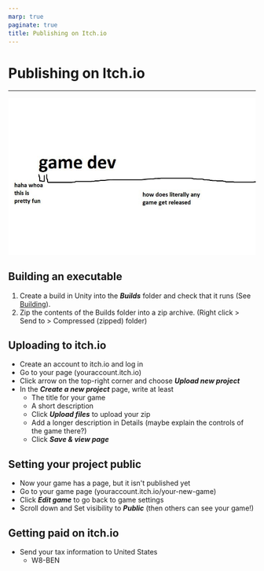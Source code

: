 ```yaml
---
marp: true
paginate: true
title: Publishing on Itch.io
---
```

<!-- headingDivider: 3 -->
<!-- class: invert -->

# Publishing on Itch.io
---
![bg width:80%](imgs/gamedev.png)

## Building an executable

1) Create a build in Unity into the ***Builds*** folder and check that it runs (See [Building](../unity-cookbook/building.md)).
2) Zip the contents of the Builds folder into a zip archive. (Right click > Send to > Compressed (zipped) folder)

## Uploading to itch.io

* Create an account to itch.io and log in
* Go to your page (youraccount.itch.io)
* Click arrow on the top-right corner and choose ***Upload new project***
* In the ***Create a new project*** page, write at least
  * The title for your game
  * A short description
  * Click ***Upload files*** to upload your zip 
  * Add a longer description in Details (maybe explain the controls of the game there?)
  * Click ***Save & view page***

## Setting your project public

* Now your game has a page, but it isn't published yet
* Go to your game page (youraccount.itch.io/your-new-game)
* Click ***Edit game*** to go back to game settings
* Scroll down and Set visibility to ***Public*** (then others can see your game!)

## Getting paid on itch.io

* Send your tax information to United States
  * W8-BEN